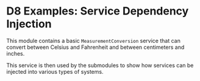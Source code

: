 # D8 Examples: Service Dependency Injection

This module contains a basic `MeasurementConversion` service that can convert between  Celsius and Fahrenheit and between centimeters and inches.

This service is then used by the submodules to show how services can be injected into various types of systems.
